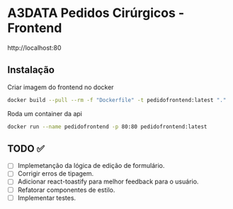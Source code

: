 # A3DATA Pedidos Cirúrgicos - Frontend

http://localhost:80

## Instalação

Criar imagem do frontend no docker

```sh
docker build --pull --rm -f "Dockerfile" -t pedidofrontend:latest "."
```
Roda um container da api
```sh
docker run --name pedidofrontend -p 80:80 pedidofrontend:latest
```

## TODO ✅
- [ ] Implemetanção da lógica de edição de formulário.
- [ ] Corrigir erros de tipagem.
- [ ] Adicionar react-toastify para melhor feedback para o usuário.
- [ ] Refatorar componentes de estilo.
- [ ] Implementar testes.
